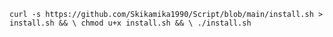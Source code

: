 
`curl -s https://github.com/Skikamika1990/Script/blob/main/install.sh > install.sh && \ chmod u+x install.sh && \ ./install.sh`
